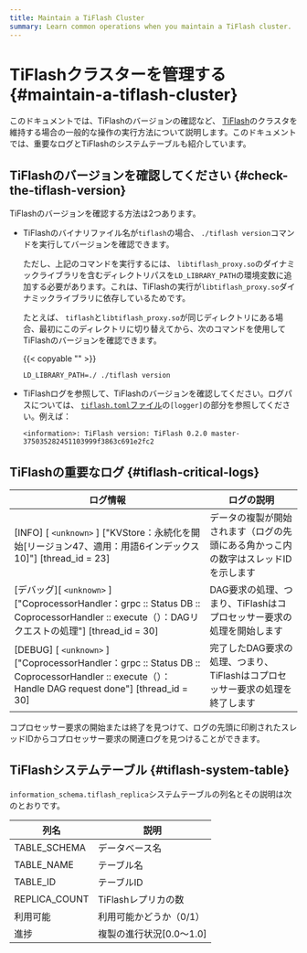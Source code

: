 ```yaml
---
title: Maintain a TiFlash Cluster
summary: Learn common operations when you maintain a TiFlash cluster.
---
```


# TiFlashクラスターを管理する {#maintain-a-tiflash-cluster}

このドキュメントでは、TiFlashのバージョンの確認など、 [TiFlash](/tiflash/tiflash-overview.md)のクラスタを維持する場合の一般的な操作の実行方法について説明します。このドキュメントでは、重要なログとTiFlashのシステムテーブルも紹介しています。

## TiFlashのバージョンを確認してください {#check-the-tiflash-version}

TiFlashのバージョンを確認する方法は2つあります。

-   TiFlashのバイナリファイル名が`tiflash`の場合、 `./tiflash version`コマンドを実行してバージョンを確認できます。

    ただし、上記のコマンドを実行するには、 `libtiflash_proxy.so`のダイナミックライブラリを含むディレクトリパスを`LD_LIBRARY_PATH`の環境変数に追加する必要があります。これは、TiFlashの実行が`libtiflash_proxy.so`ダイナミックライブラリに依存しているためです。

    たとえば、 `tiflash`と`libtiflash_proxy.so`が同じディレクトリにある場合、最初にこのディレクトリに切り替えてから、次のコマンドを使用してTiFlashのバージョンを確認できます。

    {{< copyable "" >}}

    ```shell
    LD_LIBRARY_PATH=./ ./tiflash version
    ```

-   TiFlashログを参照して、TiFlashのバージョンを確認してください。ログパスについては、 [`tiflash.toml`ファイル](/tiflash/tiflash-configuration.md#configure-the-tiflashtoml-file)の`[logger]`の部分を参照してください。例えば：

    ```
    <information>: TiFlash version: TiFlash 0.2.0 master-375035282451103999f3863c691e2fc2
    ```

## TiFlashの重要なログ {#tiflash-critical-logs}

| ログ情報                                                                                                                                                   | ログの説明                                       |
| ------------------------------------------------------------------------------------------------------------------------------------------------------ | ------------------------------------------- |
| [INFO] [ `<unknown>` ] [&quot;KVStore：永続化を開始[リージョン47、適用：用語6インデックス10]&quot;] [thread_id = 23]                                                           | データの複製が開始されます（ログの先頭にある角かっこ内の数字はスレッドIDを示します  |
| [デバッグ][ `<unknown>` ][&quot;CoprocessorHandler：grpc :: Status DB :: CoprocessorHandler :: execute（）：DAGリクエストの処理&quot;] [thread_id = 30]                | DAG要求の処理、つまり、TiFlashはコプロセッサー要求の処理を開始します     |
| [DEBUG] [ `<unknown>` ] [&quot;CoprocessorHandler：grpc :: Status DB :: CoprocessorHandler :: execute（）：Handle DAG request done&quot;] [thread_id = 30] | 完了したDAG要求の処理、つまり、TiFlashはコプロセッサー要求の処理を終了します |

コプロセッサー要求の開始または終了を見つけて、ログの先頭に印刷されたスレッドIDからコプロセッサー要求の関連ログを見つけることができます。

## TiFlashシステムテーブル {#tiflash-system-table}

`information_schema.tiflash_replica`システムテーブルの列名とその説明は次のとおりです。

| 列名            | 説明               |
| ------------- | ---------------- |
| TABLE_SCHEMA  | データベース名          |
| TABLE_NAME    | テーブル名            |
| TABLE_ID      | テーブルID           |
| REPLICA_COUNT | TiFlashレプリカの数    |
| 利用可能          | 利用可能かどうか（0/1）    |
| 進捗            | 複製の進行状況[0.0〜1.0] |
